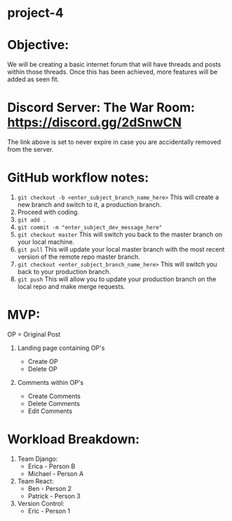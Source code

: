 # project-4
# Objective: 
We will be creating a basic internet forum that will have threads and posts within those threads. Once this has been achieved, more features will be added as seen fit.

# Discord Server: The War Room: https://discord.gg/2dSnwCN
The link above is set to never expire in case you are accidentally removed from the server.


# GitHub workflow notes:
1. ```git checkout -b <enter_subject_branch_name_here>``` This will create a new branch and switch to it, a production branch.
2. Proceed with coding.
3. ```git add .```
4. ```git commit -m "enter_subject_dev_message_here"```
5. ```git checkout master``` This will switch you back to the master branch on your local machine.
6. ```git pull``` This will update your local master branch with the most recent version of the remote repo master branch.
7. ```git checkout <enter_subject_branch_name_here>``` This will switch you back to your production branch.
8. ```git push``` This will allow you to update your production branch on the local repo and make merge requests.


# MVP:
OP = Original Post
1. Landing page containing OP's
    * Create OP
    * Delete OP

2. Comments within OP's
    * Create Comments
    * Delete Comments
    * Edit Comments


# Workload Breakdown:
1. Team Django:
    * Erica - Person B
    * Michael - Person A
2. Team React:
    * Ben - Person 2
    * Patrick - Person 3
3. Version Control: 
    * Eric - Person 1